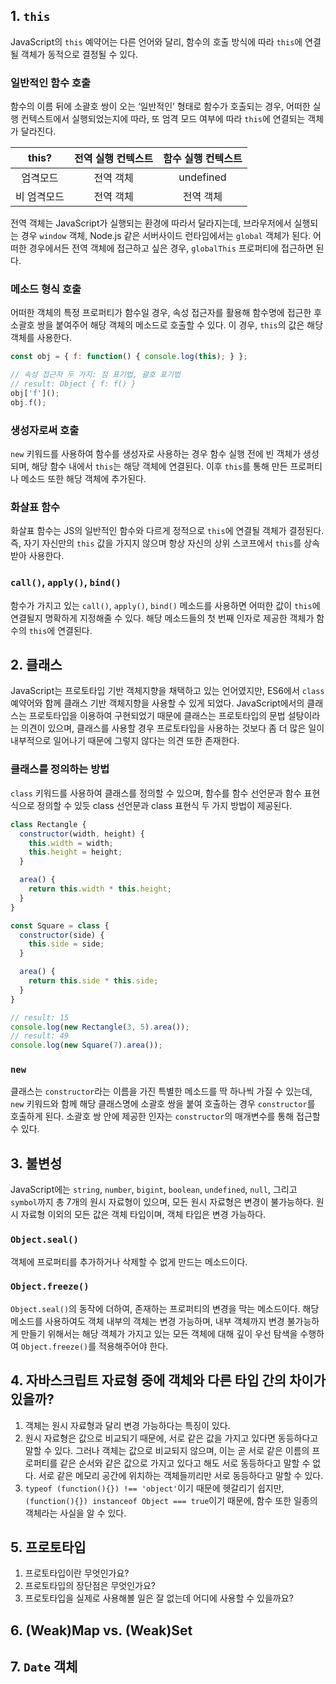 ## 1. `this`
JavaScript의 `this` 예약어는 다른 언어와 달리, 함수의 호출 방식에 따라 `this`에 연결될 객체가 동적으로 결정될 수 있다.

### 일반적인 함수 호출
함수의 이름 뒤에 소괄호 쌍이 오는 ‘일반적인’ 형태로 함수가 호출되는 경우, 어떠한 실행 컨텍스트에서 실행되었는지에 따라, 또 엄격 모드 여부에 따라 `this`에 연결되는 객체가 달라진다.

| this? | 전역 실행 컨텍스트 | 함수 실행 컨텍스트 |
| :-: | :-: | :-: |
| 엄격모드 | 전역 객체 | undefined |
| 비 엄격모드 | 전역 객체 | 전역 객체 |

전역 객체는 JavaScript가 실행되는 환경에 따라서 달라지는데, 브라우저에서 실행되는 경우 `window` 객체, Node.js 같은 서버사이드 런타임에서는 `global` 객체가 된다. 어떠한 경우에서든 전역 객체에 접근하고 싶은 경우, `globalThis` 프로퍼티에 접근하면 된다. 

### 메소드 형식 호출
어떠한 객체의 특정 프로퍼티가 함수일 경우, 속성 접근자를 활용해 함수명에 접근한 후 소괄호 쌍을 붙여주어 해당 객체의 메소드로 호출할 수 있다. 이 경우, `this`의 값은 해당 객체를 사용한다.

```js
const obj = { f: function() { console.log(this); } };

// 속성 접근자 두 가지: 점 표기법, 괄호 표기법
// result: Object { f: f() }
obj['f']();
obj.f();
```

### 생성자로써 호출
`new` 키워드를 사용하여 함수를 생성자로 사용하는 경우 함수 실행 전에 빈 객체가 생성되며, 해당 함수 내에서 `this`는 해당 객체에 연결된다. 이후 `this`를 통해 만든 프로퍼티나 메소드 또한 해당 객체에 추가된다.

### 화살표 함수
화살표 함수는 JS의 일반적인 함수와 다르게 정적으로 `this`에 연결될 객체가 결정된다. 즉, 자기 자신만의 `this` 값을 가지지 않으며 항상 자신의 상위 스코프에서 `this`를 상속받아 사용한다.

### `call()`, `apply()`, `bind()`
함수가 가지고 있는 `call()`, `apply()`, `bind()` 메소드를 사용하면 어떠한 값이 `this`에 연결될지 명확하게 지정해줄 수 있다. 해당 메소드들의 첫 번째 인자로 제공한 객체가 함수의 `this`에 연결된다.

## 2. 클래스
JavaScript는 프로토타입 기반 객체지향을 채택하고 있는 언어였지만, ES6에서 `class` 예약어와 함께 클래스 기반 객체지향을 사용할 수 있게 되었다. JavaScript에서의 클래스는 프로토타입을 이용하여 구현되었기 때문에 클래스는 프로토타입의 문법 설탕이라는 의견이 있으며, 클래스를 사용할 경우 프로토타입을 사용하는 것보다 좀 더 많은 일이 내부적으로 일어나기 때문에 그렇지 않다는 의견 또한 존재한다.

### 클래스를 정의하는 방법
`class` 키워드를 사용하여 클래스를 정의할 수 있으며, 함수를 함수 선언문과 함수 표현식으로 정의할 수 있듯 class 선언문과 class 표현식 두 가지 방법이 제공된다.

```js
class Rectangle {
  constructor(width, height) {
    this.width = width;
    this.height = height;
  }

  area() {
    return this.width * this.height;
  }
}

const Square = class {
  constructor(side) {
    this.side = side;
  }

  area() {
    return this.side * this.side;
  }
}

// result: 15
console.log(new Rectangle(3, 5).area());
// result: 49
console.log(new Square(7).area());
```

### `new`
클래스는 `constructor`라는 이름을 가진 특별한 메소드를 딱 하나씩 가질 수 있는데, `new` 키워드와 함께 해당 클래스명에 소괄호 쌍을 붙여 호출하는 경우 `constructor`를 호출하게 된다. 소괄호 쌍 안에 제공한 인자는 `constructor`의 매개변수를 통해 접근할 수 있다.

## 3. 불변성
JavaScript에는 `string`, `number`, `bigint`, `boolean`, `undefined`, `null`, 그리고 `symbol`까지 총 7개의 원시 자료형이 있으며, 모든 원시 자료형은 변경이 불가능하다. 원시 자료형 이외의 모든 값은 객체 타입이며, 객체 타입은 변경 가능하다. 

### `Object.seal()`
객체에 프로퍼티를 추가하거나 삭제할 수 없게 만드는 메소드이다.

### `Object.freeze()`
`Object.seal()`의 동작에 더하여, 존재하는 프로퍼티의 변경을 막는 메소드이다. 해당 메소드를 사용하여도 객체 내부의 객체는 변경 가능하며, 내부 객체까지 변경 불가능하게 만들기 위해서는 해당 객체가 가지고 있는 모든 객체에 대해 깊이 우선 탐색을 수행하여 `Object.freeze()`를 적용해주어야 한다.

## 4. 자바스크립트 자료형 중에 객체와 다른 타입 간의 차이가 있을까?
1. 객체는 원시 자료형과 달리 변경 가능하다는 특징이 있다.
2. 원시 자료형은 값으로 비교되기 때문에, 서로 같은 값을 가지고 있다면 동등하다고 말할 수 있다. 그러나 객체는 값으로 비교되지 않으며, 이는 곧 서로 같은 이름의 프로퍼티를 같은 순서와 같은 값으로 가지고 있다고 해도 서로 동등하다고 말할 수 없다. 서로 같은 메모리 공간에 위치하는 객체들끼리만 서로 동등하다고 말할 수 있다.
3. `typeof (function(){}) !== 'object'`이기 때문에 헷갈리기 쉽지만, `(function(){}) instanceof Object === true`이기 때문에, 함수 또한 일종의 객체라는 사실을 알 수 있다.

## 5. 프로토타입

1. 프로토타입이란 무엇인가요?
2. 프로토타입의 장단점은 무엇인가요?
3. 프로토타입을 실제로 사용해볼 일은 잘 없는데 어디에 사용할 수 있을까요?

## 6. (Weak)Map vs. (Weak)Set

## 7. `Date` 객체
